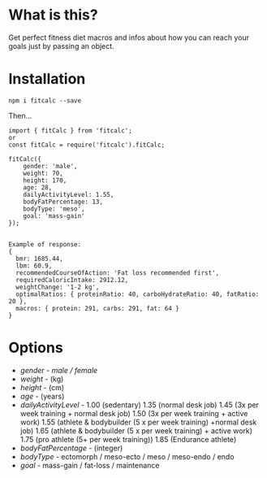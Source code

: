# What is this?

Get perfect fitness diet macros and infos about how you can reach your goals just by passing an object.

# Installation

`npm i fitcalc --save`

Then...

```
import { fitCalc } from 'fitcalc';
or
const fitCalc = require('fitcalc').fitCalc;

fitCalc({
    gender: 'male',
    weight: 70,
    height: 170,
    age: 28,
    dailyActivityLevel: 1.55,
    bodyFatPercentage: 13,
    bodyType: 'meso',
    goal: 'mass-gain'
});


Example of response:
{
  bmr: 1685.44,
  lbm: 60.9,
  recommendedCourseOfAction: 'Fat loss recommended first',
  requiredCaloricIntake: 2912.12,
  weightChange: '1-2 kg',
  optimalRatios: { proteinRatio: 40, carboHydrateRatio: 40, fatRatio: 20 },
  macros: { protein: 291, carbs: 291, fat: 64 }
}
```

# Options

* *gender* - _male / female_
* *weight* - (kg)
* *height* - (cm)
* *age* - (years)
* *dailyActivityLevel* - 
                        1.00 (sedentary)
                        1.35 (normal desk job)
                        1.45 (3x per week training + normal desk job)
                        1.50 (3x per week training + active work)
                        1.55 (athlete & bodybuilder (5 x per week training) +normal desk job)
                        1.65 (athlete & bodybuilder (5 x per week training) + active work)
                        1.75 (pro athlete (5+ per week training))
                        1.85 (Endurance athlete)
* *bodyFatPercentage* - (integer)
* *bodyType* - ectomorph / meso-ecto / meso / meso-endo / endo
* *goal* - mass-gain / fat-loss / maintenance 